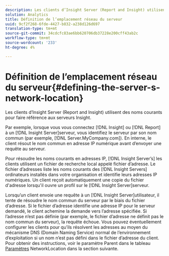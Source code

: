```yaml
---
description: Les clients d’Insight Server (Report and Insight) utilisent des noms courants pour faire référence aux serveurs Insight.
solution: Analytics
title: Définition de l’emplacement réseau du serveur
uuid: 9cf2f268-6fde-4427-b832-a238d126d697
translation-type: tm+mt
source-git-commit: 34cdcfc83ae6bb620706db37228e200cff43ab2c
workflow-type: tm+mt
source-wordcount: '233'
ht-degree: 4%

---
```



# Définition de l’emplacement réseau du serveur{#defining-the-server-s-network-location}

Les clients d’Insight Server (Report and Insight) utilisent des noms courants pour faire référence aux serveurs Insight.

Par exemple, lorsque vous vous connectez [!DNL Insight] ou [!DNL Report] à un [!DNL Insight Server]serveur, vous identifiez le serveur par son nom commun (par exemple, [!DNL Server.MyCompany.com]). En interne, le client résout le nom commun en adresse IP numérique avant d’envoyer une requête au serveur.

Pour résoudre les noms courants en adresses IP, [!DNL Insight Server’s] les clients utilisent un fichier de recherche local appelé fichier d’adresse. Le fichier d’adresses liste les noms courants des [!DNL Insight Servers] ordinateurs installés dans votre organisation et identifie leurs adresses IP numériques. Un client reçoit automatiquement une copie du fichier d&#39;adresse lorsqu&#39;il ouvre un profil sur le [!DNL Insight Server]serveur.

Lorsqu’un client envoie une requête à un [!DNL Insight Server]utilisateur, il tente de résoudre le nom commun du serveur par le biais du fichier d’adresse. Si le fichier d’adresse identifie une adresse IP pour le serveur demandé, le client achemine la demande vers l’adresse spécifiée. Si l’adresse n’est pas définie (par exemple, le fichier d’adresse ne définit pas le nom commun du serveur), la requête échoue. Vous pouvez éventuellement configurer les clients pour qu’ils résolvent les adresses au moyen du mécanisme DNS (Domain Naming Service) normal de l’environnement d’exploitation si un nom n’est pas défini dans le fichier d’adresse du client. Pour obtenir des instructions, voir le paramètre Parent dans le tableau [Paramètres](../../../../../home/c-inst-svr/c-install-ins-svr/t-install-proc-inst-svr-dpu/c-svrs-ntwk-loc/c-ntwk-loc.md#concept-18587827cbd24805801caa86bc816e05) NetworkLocation dans la section suivante.
